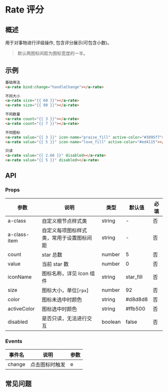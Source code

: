 # Rate 评分

## 概述

用于对事物进行评级操作, 包含评分展示(可包含小数)。

> 默认两图标间距为图标宽度的一半。

## 示例

```html
基础用法
<a-rate bind:change="handleChange"></a-rate>

不同大小
<a-rate size="{{ 60 }}"></a-rate>
<a-rate size="{{ 80 }}"></a-rate>

不同数量
<a-rate count="{{ 3 }}"></a-rate>
<a-rate count="{{ 7 }}"></a-rate>

不同图标
<a-rate value="{{ 3 }}" icon-name="praise_fill" active-color="#3895f7"></a-rate>
<a-rate value="{{ 5 }}" icon-name="love_fill" active-color="#ed4115"></a-rate>

只读
<a-rate value="{{ 2.68 }}" disabled></a-rate>
<a-rate value="{{ 5 }}" disabled></a-rate>
```

## API

### Props

| 参数         | 说明                                     | 类型    | 默认值    | 必填 |
| ------------ | ---------------------------------------- | ------- | --------- | ---- |
| a-class      | 自定义根节点样式类                       | string  | -         | 否   |
| a-class-item | 自定义每项图标样式类，常用于设置图标间距 | string  | -         | 否   |
| count        | star 总数                                | number  | 5         | 否   |
| value        | 当前 star 数                             | number  | 0         | 否   |
| iconName     | 图标名称，详见 Icon 组件                 | string  | star_fill | 否   |
| size         | 图标大小，单位[`rpx`]                    | number  | 92        | 否   |
| color        | 图标未选中时颜色                         | string  | #d8d8d8   | 否   |
| activeColor  | 图标选中时颜色                           | string  | #ffb500   | 否   |
| disabled     | 是否只读，无法进行交互                   | boolean | false     | 否   |

### Events

| 事件名 | 说明           | 参数 |
| ------ | -------------- | ---- |
| change | 点击图标时触发 | e    |

## 常见问题

